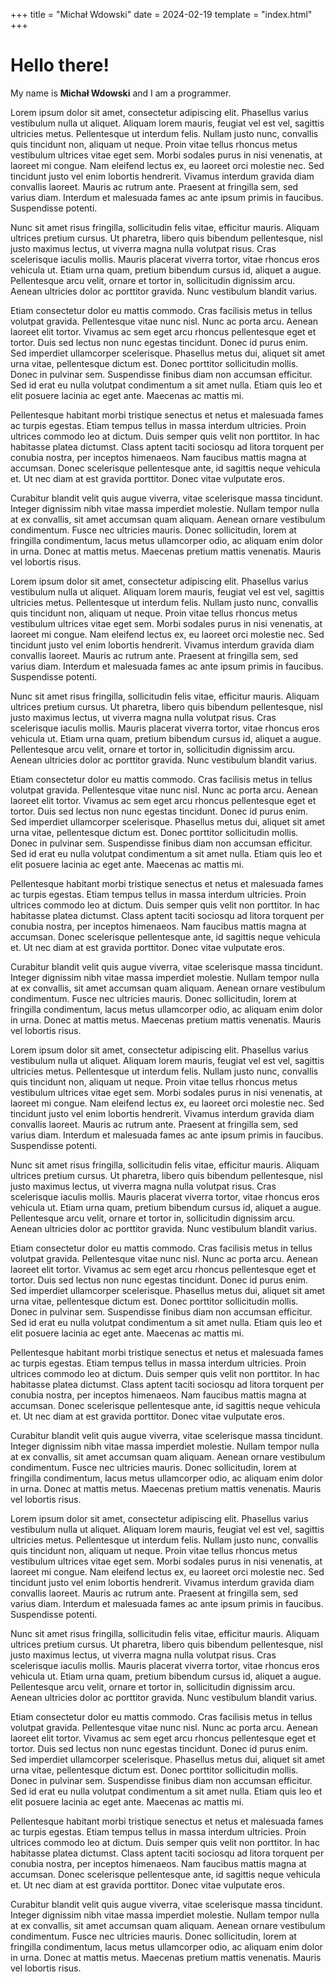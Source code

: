 +++
title = "Michał Wdowski"
date = 2024-02-19
template = "index.html"
+++

# Hello there!

My name is **Michał Wdowski** and I am a programmer.



Lorem ipsum dolor sit amet, consectetur adipiscing elit. Phasellus varius vestibulum nulla ut aliquet. Aliquam lorem mauris, feugiat vel est vel, sagittis ultricies metus. Pellentesque ut interdum felis. Nullam justo nunc, convallis quis tincidunt non, aliquam ut neque. Proin vitae tellus rhoncus metus vestibulum ultrices vitae eget sem. Morbi sodales purus in nisi venenatis, at laoreet mi congue. Nam eleifend lectus ex, eu laoreet orci molestie nec. Sed tincidunt justo vel enim lobortis hendrerit. Vivamus interdum gravida diam convallis laoreet. Mauris ac rutrum ante. Praesent at fringilla sem, sed varius diam. Interdum et malesuada fames ac ante ipsum primis in faucibus. Suspendisse potenti.

Nunc sit amet risus fringilla, sollicitudin felis vitae, efficitur mauris. Aliquam ultrices pretium cursus. Ut pharetra, libero quis bibendum pellentesque, nisl justo maximus lectus, ut viverra magna nulla volutpat risus. Cras scelerisque iaculis mollis. Mauris placerat viverra tortor, vitae rhoncus eros vehicula ut. Etiam urna quam, pretium bibendum cursus id, aliquet a augue. Pellentesque arcu velit, ornare et tortor in, sollicitudin dignissim arcu. Aenean ultricies dolor ac porttitor gravida. Nunc vestibulum blandit varius.

Etiam consectetur dolor eu mattis commodo. Cras facilisis metus in tellus volutpat gravida. Pellentesque vitae nunc nisl. Nunc ac porta arcu. Aenean laoreet elit tortor. Vivamus ac sem eget arcu rhoncus pellentesque eget et tortor. Duis sed lectus non nunc egestas tincidunt. Donec id purus enim. Sed imperdiet ullamcorper scelerisque. Phasellus metus dui, aliquet sit amet urna vitae, pellentesque dictum est. Donec porttitor sollicitudin mollis. Donec in pulvinar sem. Suspendisse finibus diam non accumsan efficitur. Sed id erat eu nulla volutpat condimentum a sit amet nulla. Etiam quis leo et elit posuere lacinia ac eget ante. Maecenas ac mattis mi.

Pellentesque habitant morbi tristique senectus et netus et malesuada fames ac turpis egestas. Etiam tempus tellus in massa interdum ultricies. Proin ultrices commodo leo at dictum. Duis semper quis velit non porttitor. In hac habitasse platea dictumst. Class aptent taciti sociosqu ad litora torquent per conubia nostra, per inceptos himenaeos. Nam faucibus mattis magna at accumsan. Donec scelerisque pellentesque ante, id sagittis neque vehicula et. Ut nec diam at est gravida porttitor. Donec vitae vulputate eros.

Curabitur blandit velit quis augue viverra, vitae scelerisque massa tincidunt. Integer dignissim nibh vitae massa imperdiet molestie. Nullam tempor nulla at ex convallis, sit amet accumsan quam aliquam. Aenean ornare vestibulum condimentum. Fusce nec ultricies mauris. Donec sollicitudin, lorem at fringilla condimentum, lacus metus ullamcorper odio, ac aliquam enim dolor in urna. Donec at mattis metus. Maecenas pretium mattis venenatis. Mauris vel lobortis risus. 



Lorem ipsum dolor sit amet, consectetur adipiscing elit. Phasellus varius vestibulum nulla ut aliquet. Aliquam lorem mauris, feugiat vel est vel, sagittis ultricies metus. Pellentesque ut interdum felis. Nullam justo nunc, convallis quis tincidunt non, aliquam ut neque. Proin vitae tellus rhoncus metus vestibulum ultrices vitae eget sem. Morbi sodales purus in nisi venenatis, at laoreet mi congue. Nam eleifend lectus ex, eu laoreet orci molestie nec. Sed tincidunt justo vel enim lobortis hendrerit. Vivamus interdum gravida diam convallis laoreet. Mauris ac rutrum ante. Praesent at fringilla sem, sed varius diam. Interdum et malesuada fames ac ante ipsum primis in faucibus. Suspendisse potenti.

Nunc sit amet risus fringilla, sollicitudin felis vitae, efficitur mauris. Aliquam ultrices pretium cursus. Ut pharetra, libero quis bibendum pellentesque, nisl justo maximus lectus, ut viverra magna nulla volutpat risus. Cras scelerisque iaculis mollis. Mauris placerat viverra tortor, vitae rhoncus eros vehicula ut. Etiam urna quam, pretium bibendum cursus id, aliquet a augue. Pellentesque arcu velit, ornare et tortor in, sollicitudin dignissim arcu. Aenean ultricies dolor ac porttitor gravida. Nunc vestibulum blandit varius.

Etiam consectetur dolor eu mattis commodo. Cras facilisis metus in tellus volutpat gravida. Pellentesque vitae nunc nisl. Nunc ac porta arcu. Aenean laoreet elit tortor. Vivamus ac sem eget arcu rhoncus pellentesque eget et tortor. Duis sed lectus non nunc egestas tincidunt. Donec id purus enim. Sed imperdiet ullamcorper scelerisque. Phasellus metus dui, aliquet sit amet urna vitae, pellentesque dictum est. Donec porttitor sollicitudin mollis. Donec in pulvinar sem. Suspendisse finibus diam non accumsan efficitur. Sed id erat eu nulla volutpat condimentum a sit amet nulla. Etiam quis leo et elit posuere lacinia ac eget ante. Maecenas ac mattis mi.

Pellentesque habitant morbi tristique senectus et netus et malesuada fames ac turpis egestas. Etiam tempus tellus in massa interdum ultricies. Proin ultrices commodo leo at dictum. Duis semper quis velit non porttitor. In hac habitasse platea dictumst. Class aptent taciti sociosqu ad litora torquent per conubia nostra, per inceptos himenaeos. Nam faucibus mattis magna at accumsan. Donec scelerisque pellentesque ante, id sagittis neque vehicula et. Ut nec diam at est gravida porttitor. Donec vitae vulputate eros.

Curabitur blandit velit quis augue viverra, vitae scelerisque massa tincidunt. Integer dignissim nibh vitae massa imperdiet molestie. Nullam tempor nulla at ex convallis, sit amet accumsan quam aliquam. Aenean ornare vestibulum condimentum. Fusce nec ultricies mauris. Donec sollicitudin, lorem at fringilla condimentum, lacus metus ullamcorper odio, ac aliquam enim dolor in urna. Donec at mattis metus. Maecenas pretium mattis venenatis. Mauris vel lobortis risus. 



Lorem ipsum dolor sit amet, consectetur adipiscing elit. Phasellus varius vestibulum nulla ut aliquet. Aliquam lorem mauris, feugiat vel est vel, sagittis ultricies metus. Pellentesque ut interdum felis. Nullam justo nunc, convallis quis tincidunt non, aliquam ut neque. Proin vitae tellus rhoncus metus vestibulum ultrices vitae eget sem. Morbi sodales purus in nisi venenatis, at laoreet mi congue. Nam eleifend lectus ex, eu laoreet orci molestie nec. Sed tincidunt justo vel enim lobortis hendrerit. Vivamus interdum gravida diam convallis laoreet. Mauris ac rutrum ante. Praesent at fringilla sem, sed varius diam. Interdum et malesuada fames ac ante ipsum primis in faucibus. Suspendisse potenti.

Nunc sit amet risus fringilla, sollicitudin felis vitae, efficitur mauris. Aliquam ultrices pretium cursus. Ut pharetra, libero quis bibendum pellentesque, nisl justo maximus lectus, ut viverra magna nulla volutpat risus. Cras scelerisque iaculis mollis. Mauris placerat viverra tortor, vitae rhoncus eros vehicula ut. Etiam urna quam, pretium bibendum cursus id, aliquet a augue. Pellentesque arcu velit, ornare et tortor in, sollicitudin dignissim arcu. Aenean ultricies dolor ac porttitor gravida. Nunc vestibulum blandit varius.

Etiam consectetur dolor eu mattis commodo. Cras facilisis metus in tellus volutpat gravida. Pellentesque vitae nunc nisl. Nunc ac porta arcu. Aenean laoreet elit tortor. Vivamus ac sem eget arcu rhoncus pellentesque eget et tortor. Duis sed lectus non nunc egestas tincidunt. Donec id purus enim. Sed imperdiet ullamcorper scelerisque. Phasellus metus dui, aliquet sit amet urna vitae, pellentesque dictum est. Donec porttitor sollicitudin mollis. Donec in pulvinar sem. Suspendisse finibus diam non accumsan efficitur. Sed id erat eu nulla volutpat condimentum a sit amet nulla. Etiam quis leo et elit posuere lacinia ac eget ante. Maecenas ac mattis mi.

Pellentesque habitant morbi tristique senectus et netus et malesuada fames ac turpis egestas. Etiam tempus tellus in massa interdum ultricies. Proin ultrices commodo leo at dictum. Duis semper quis velit non porttitor. In hac habitasse platea dictumst. Class aptent taciti sociosqu ad litora torquent per conubia nostra, per inceptos himenaeos. Nam faucibus mattis magna at accumsan. Donec scelerisque pellentesque ante, id sagittis neque vehicula et. Ut nec diam at est gravida porttitor. Donec vitae vulputate eros.

Curabitur blandit velit quis augue viverra, vitae scelerisque massa tincidunt. Integer dignissim nibh vitae massa imperdiet molestie. Nullam tempor nulla at ex convallis, sit amet accumsan quam aliquam. Aenean ornare vestibulum condimentum. Fusce nec ultricies mauris. Donec sollicitudin, lorem at fringilla condimentum, lacus metus ullamcorper odio, ac aliquam enim dolor in urna. Donec at mattis metus. Maecenas pretium mattis venenatis. Mauris vel lobortis risus. 



Lorem ipsum dolor sit amet, consectetur adipiscing elit. Phasellus varius vestibulum nulla ut aliquet. Aliquam lorem mauris, feugiat vel est vel, sagittis ultricies metus. Pellentesque ut interdum felis. Nullam justo nunc, convallis quis tincidunt non, aliquam ut neque. Proin vitae tellus rhoncus metus vestibulum ultrices vitae eget sem. Morbi sodales purus in nisi venenatis, at laoreet mi congue. Nam eleifend lectus ex, eu laoreet orci molestie nec. Sed tincidunt justo vel enim lobortis hendrerit. Vivamus interdum gravida diam convallis laoreet. Mauris ac rutrum ante. Praesent at fringilla sem, sed varius diam. Interdum et malesuada fames ac ante ipsum primis in faucibus. Suspendisse potenti.

Nunc sit amet risus fringilla, sollicitudin felis vitae, efficitur mauris. Aliquam ultrices pretium cursus. Ut pharetra, libero quis bibendum pellentesque, nisl justo maximus lectus, ut viverra magna nulla volutpat risus. Cras scelerisque iaculis mollis. Mauris placerat viverra tortor, vitae rhoncus eros vehicula ut. Etiam urna quam, pretium bibendum cursus id, aliquet a augue. Pellentesque arcu velit, ornare et tortor in, sollicitudin dignissim arcu. Aenean ultricies dolor ac porttitor gravida. Nunc vestibulum blandit varius.

Etiam consectetur dolor eu mattis commodo. Cras facilisis metus in tellus volutpat gravida. Pellentesque vitae nunc nisl. Nunc ac porta arcu. Aenean laoreet elit tortor. Vivamus ac sem eget arcu rhoncus pellentesque eget et tortor. Duis sed lectus non nunc egestas tincidunt. Donec id purus enim. Sed imperdiet ullamcorper scelerisque. Phasellus metus dui, aliquet sit amet urna vitae, pellentesque dictum est. Donec porttitor sollicitudin mollis. Donec in pulvinar sem. Suspendisse finibus diam non accumsan efficitur. Sed id erat eu nulla volutpat condimentum a sit amet nulla. Etiam quis leo et elit posuere lacinia ac eget ante. Maecenas ac mattis mi.

Pellentesque habitant morbi tristique senectus et netus et malesuada fames ac turpis egestas. Etiam tempus tellus in massa interdum ultricies. Proin ultrices commodo leo at dictum. Duis semper quis velit non porttitor. In hac habitasse platea dictumst. Class aptent taciti sociosqu ad litora torquent per conubia nostra, per inceptos himenaeos. Nam faucibus mattis magna at accumsan. Donec scelerisque pellentesque ante, id sagittis neque vehicula et. Ut nec diam at est gravida porttitor. Donec vitae vulputate eros.

Curabitur blandit velit quis augue viverra, vitae scelerisque massa tincidunt. Integer dignissim nibh vitae massa imperdiet molestie. Nullam tempor nulla at ex convallis, sit amet accumsan quam aliquam. Aenean ornare vestibulum condimentum. Fusce nec ultricies mauris. Donec sollicitudin, lorem at fringilla condimentum, lacus metus ullamcorper odio, ac aliquam enim dolor in urna. Donec at mattis metus. Maecenas pretium mattis venenatis. Mauris vel lobortis risus. 